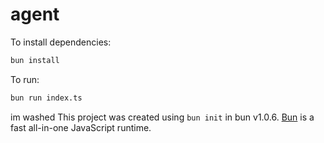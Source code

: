 # agent

To install dependencies:

```bash
bun install
```

To run:

```bash
bun run index.ts
```
im washed
This project was created using `bun init` in bun v1.0.6. [Bun](https://bun.sh) is a fast all-in-one JavaScript runtime.

